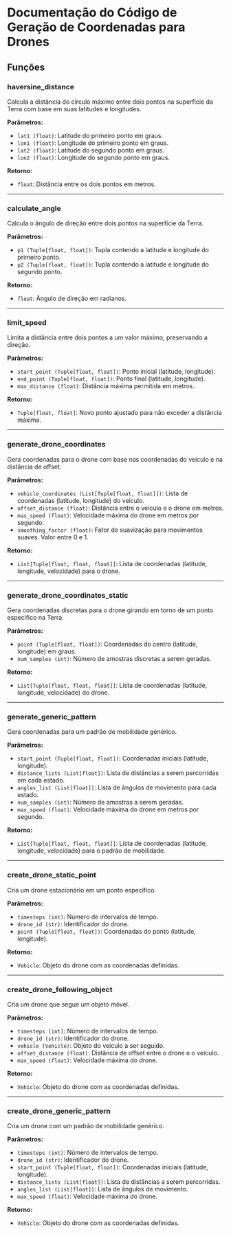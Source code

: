# Documentação do Código de Geração de Coordenadas para Drones

## Funções

### haversine_distance
Calcula a distância do círculo máximo entre dois pontos na superfície da Terra com base em suas latitudes e longitudes.

**Parâmetros:**
- `lat1 (float)`: Latitude do primeiro ponto em graus.
- `lon1 (float)`: Longitude do primeiro ponto em graus.
- `lat2 (float)`: Latitude do segundo ponto em graus.
- `lon2 (float)`: Longitude do segundo ponto em graus.

**Retorno:**
- `float`: Distância entre os dois pontos em metros.

---

### calculate_angle
Calcula o ângulo de direção entre dois pontos na superfície da Terra.

**Parâmetros:**
- `p1 (Tuple[float, float])`: Tupla contendo a latitude e longitude do primeiro ponto.
- `p2 (Tuple[float, float])`: Tupla contendo a latitude e longitude do segundo ponto.

**Retorno:**
- `float`: Ângulo de direção em radianos.

---

### limit_speed
Limita a distância entre dois pontos a um valor máximo, preservando a direção.

**Parâmetros:**
- `start_point (Tuple[float, float])`: Ponto inicial (latitude, longitude).
- `end_point (Tuple[float, float])`: Ponto final (latitude, longitude).
- `max_distance (float)`: Distância máxima permitida em metros.

**Retorno:**
- `Tuple[float, float]`: Novo ponto ajustado para não exceder a distância máxima.

---

### generate_drone_coordinates
Gera coordenadas para o drone com base nas coordenadas do veículo e na distância de offset.

**Parâmetros:**
- `vehicle_coordinates (List[Tuple[float, float]])`: Lista de coordenadas (latitude, longitude) do veículo.
- `offset_distance (float)`: Distância entre o veículo e o drone em metros.
- `max_speed (float)`: Velocidade máxima do drone em metros por segundo.
- `smoothing_factor (float)`: Fator de suavização para movimentos suaves. Valor entre 0 e 1.

**Retorno:**
- `List[Tuple[float, float, float]]`: Lista de coordenadas (latitude, longitude, velocidade) para o drone.

---

### generate_drone_coordinates_static
Gera coordenadas discretas para o drone girando em torno de um ponto específico na Terra.

**Parâmetros:**
- `point (Tuple[float, float])`: Coordenadas do centro (latitude, longitude) em graus.
- `num_samples (int)`: Número de amostras discretas a serem geradas.

**Retorno:**
- `List[Tuple[float, float, float]]`: Lista de coordenadas (latitude, longitude, velocidade) do drone.

---

### generate_generic_pattern
Gera coordenadas para um padrão de mobilidade genérico.

**Parâmetros:**
- `start_point (Tuple[float, float])`: Coordenadas iniciais (latitude, longitude).
- `distance_lists (List[float])`: Lista de distâncias a serem percorridas em cada estado.
- `angles_list (List[float])`: Lista de ângulos de movimento para cada estado.
- `num_samples (int)`: Número de amostras a serem geradas.
- `max_speed (float)`: Velocidade máxima do drone em metros por segundo.

**Retorno:**
- `List[Tuple[float, float, float]]`: Lista de coordenadas (latitude, longitude, velocidade) para o padrão de mobilidade.

---

### create_drone_static_point
Cria um drone estacionário em um ponto específico.

**Parâmetros:**
- `timesteps (int)`: Número de intervalos de tempo.
- `drone_id (str)`: Identificador do drone.
- `point (Tuple[float, float])`: Coordenadas do ponto (latitude, longitude).

**Retorno:**
- `Vehicle`: Objeto do drone com as coordenadas definidas.

---

### create_drone_following_object
Cria um drone que segue um objeto móvel.

**Parâmetros:**
- `timesteps (int)`: Número de intervalos de tempo.
- `drone_id (str)`: Identificador do drone.
- `vehicle (Vehicle)`: Objeto do veículo a ser seguido.
- `offset_distance (float)`: Distância de offset entre o drone e o veículo.
- `max_speed (float)`: Velocidade máxima do drone.

**Retorno:**
- `Vehicle`: Objeto do drone com as coordenadas definidas.

---

### create_drone_generic_pattern
Cria um drone com um padrão de mobilidade genérico.

**Parâmetros:**
- `timesteps (int)`: Número de intervalos de tempo.
- `drone_id (str)`: Identificador do drone.
- `start_point (Tuple[float, float])`: Coordenadas iniciais (latitude, longitude).
- `distance_lists (List[float])`: Lista de distâncias a serem percorridas.
- `angles_list (List[float])`: Lista de ângulos de movimento.
- `max_speed (float)`: Velocidade máxima do drone.

**Retorno:**
- `Vehicle`: Objeto do drone com as coordenadas definidas.

